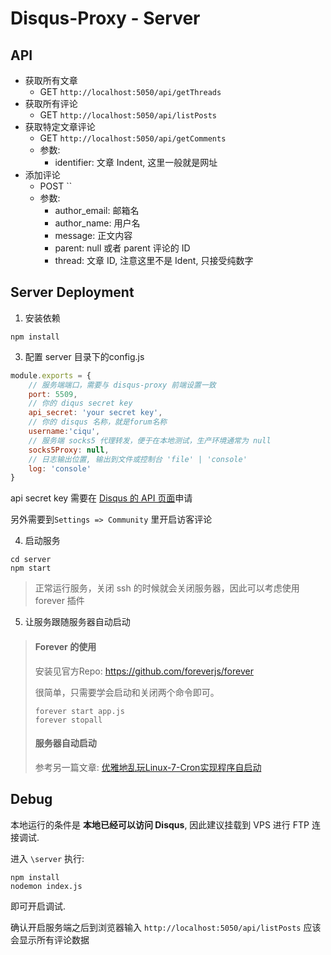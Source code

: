 # Disqus-Proxy - Server

## API

- 获取所有文章
  - GET `http://localhost:5050/api/getThreads`
- 获取所有评论
  - GET `http://localhost:5050/api/listPosts`
- 获取特定文章评论
  - GET `http://localhost:5050/api/getComments`
  - 参数: 
    - identifier: 文章 Indent, 这里一般就是网址
- 添加评论 
  - POST ``
  - 参数:
    - author_email: 邮箱名
    - author_name: 用户名
    - message: 正文内容
    - parent: null 或者 parent 评论的 ID
    - thread: 文章 ID, 注意这里不是 Ident, 只接受纯数字

## Server Deployment

1. 安装依赖
    
```
npm install
```
 
3. 配置 server 目录下的config.js
    
```js
module.exports = {
    // 服务端端口，需要与 disqus-proxy 前端设置一致
    port: 5509,
    // 你的 diqus secret key
    api_secret: 'your secret key',
    // 你的 disqus 名称，就是forum名称
    username:'ciqu',
    // 服务端 socks5 代理转发，便于在本地测试，生产环境通常为 null
    socks5Proxy: null,
    // 日志输出位置, 输出到文件或控制台 'file' | 'console'
    log: 'console'
}
```

api secret key 需要在 [Disqus 的 API 页面](https://disqus.com/api/applications/)申请

另外需要到`Settings => Community` 里开启访客评论

4. 启动服务

```
cd server
npm start
```

> 正常运行服务，关闭 ssh 的时候就会关闭服务器，因此可以考虑使用 forever 插件

5. 让服务跟随服务器自动启动  

>#### Forever 的使用
>
>安装见官方Repo: [    https://github.com/foreverjs/forever   ](https://github.com/foreverjs/forever)
>
>
>很简单，只需要学会启动和关闭两个命令即可。
>
>```
>forever start app.js
>forever stopall
>```
>
>#### 服务器自动启动
>
>参考另一篇文章:  [优雅地乱玩Linux-7-Cron实现程序自启动](http://szhshp.org/tech/2017/08/26/croninlinux.html)


## Debug

本地运行的条件是 **本地已经可以访问 Disqus**, 因此建议挂载到 VPS 进行 FTP 连接调试.

进入 `\server` 执行:

```
npm install
nodemon index.js
```

即可开启调试.

确认开启服务端之后到浏览器输入 `http://localhost:5050/api/listPosts` 应该会显示所有评论数据
